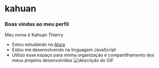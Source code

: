 # kahuan
### Boas vindas ao meu perfil

Meu nome é Kahuan Thierry

- Estou estudando na [Alura](https://www.alura.com.br)
- Estou me desenvolvendo na linguagem JavaScript
- Utilizo esse espaço para minha organização e compartilhamento dos meus projetos desenvolvidos
![descrição do GIF](https://media1.tenor.com/m/mKS9I809XUEAAAAC/monkey.gif) 
